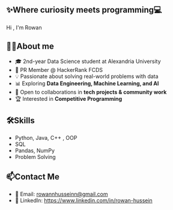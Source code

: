 ## ✨Where curiosity meets programming💻
Hi , I'm Rowan 

## 👩‍💻About me
- 🎓 2nd-year Data Science student at Alexandria University
- 💼 PR Member @ HackerRank FCDS
- 💡 Passionate about solving real-world problems with data
- 📊 Exploring **Data Engineering, Machine Learning, and AI**
- 🤝 Open to collaborations in **tech projects & community work**
- 🏆 Interested in **Competitive Programming**

## 🛠️Skills 
- Python, Java, C++ , OOP
- SQL
- Pandas, NumPy
- Problem Solving

## 📫Contact Me
- 📧 Email: rowannhusseinn@gmail.com
- 💼 LinkedIn: https://www.linkedin.com/in/rowan-hussein
<!--
**rowannhussein86/rowannhussein86** is a ✨ _special_ ✨ repository because its `README.md` (this file) appears on your GitHub profile.

Here are some ideas to get you started:

- 🔭 I’m currently working on ...
- 🌱 I’m currently learning ...
- 👯 I’m looking to collaborate on ...
- 🤔 I’m looking for help with ...
- 💬 Ask me about ...
- 📫 How to reach me: ...
- 😄 Pronouns: ...
- ⚡ Fun fact: ...
-->
